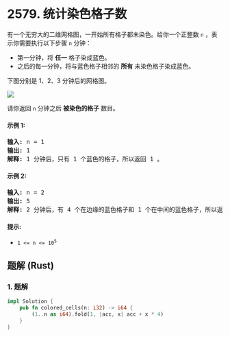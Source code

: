 # 2579. 统计染色格子数
有一个无穷大的二维网格图，一开始所有格子都未染色。给你一个正整数 `n` ，表示你需要执行以下步骤 `n` 分钟：

* 第一分钟，将 **任一** 格子染成蓝色。
* 之后的每一分钟，将与蓝色格子相邻的 **所有** 未染色格子染成蓝色。

下图分别是 1、2、3 分钟后的网格图。

![](https://assets.leetcode.com/uploads/2023/01/10/example-copy-2.png)

请你返回 `n` 分钟之后 **被染色的格子** 数目。

#### 示例 1:
<pre>
<strong>输入:</strong> n = 1
<strong>输出:</strong> 1
<strong>解释:</strong> 1 分钟后，只有 1 个蓝色的格子，所以返回 1 。
</pre>

#### 示例 2:
<pre>
<strong>输入:</strong> n = 2
<strong>输出:</strong> 5
<strong>解释:</strong> 2 分钟后，有 4 个在边缘的蓝色格子和 1 个在中间的蓝色格子，所以返回 5 。
</pre>

#### 提示:
* <code>1 <= n <= 10<sup>5</sup></code>

## 题解 (Rust)

### 1. 题解
```Rust
impl Solution {
    pub fn colored_cells(n: i32) -> i64 {
        (1..n as i64).fold(1, |acc, x| acc + x * 4)
    }
}
```
